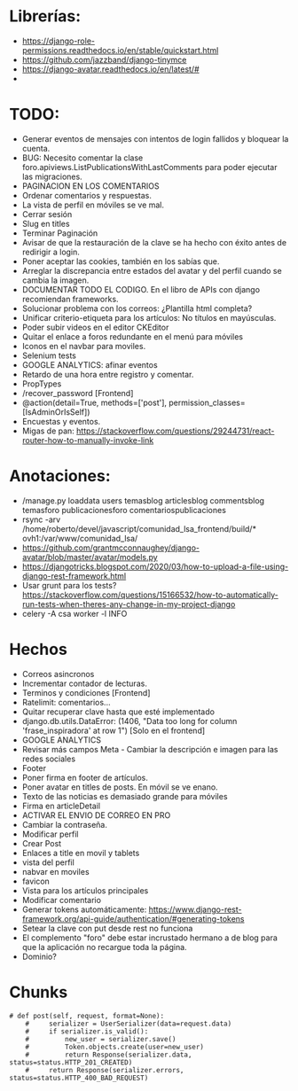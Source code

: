 # Librerías:

- https://django-role-permissions.readthedocs.io/en/stable/quickstart.html
- https://github.com/jazzband/django-tinymce
- https://django-avatar.readthedocs.io/en/latest/#
-

# TODO:
- Generar eventos de mensajes con intentos de login fallidos y bloquear la cuenta.
- BUG: Necesito comentar la clase foro.apiviews.ListPublicationsWithLastComments para poder ejecutar las migraciones.
- PAGINACION EN LOS COMENTARIOS
- Ordenar comentarios y respuestas.
- La vista de perfil en móviles se ve mal.
- Cerrar sesión
- Slug en titles
- Terminar Paginación
- Avisar de que la restauración de la clave se ha hecho con éxito antes de redirigir a login.
- Poner aceptar las cookies, también en los sabías que.
- Arreglar la discrepancia entre estados del avatar y del perfil cuando se cambia la imagen.
- DOCUMENTAR TODO EL CODIGO. En el libro de APIs con django recomiendan frameworks.
- Solucionar problema con los correos: ¿Plantilla html completa?
- Unificar criterio-etiqueta para los artículos: No títulos en mayúsculas.
- Poder subir videos en el editor CKEditor
- Quitar el enlace a foros redundante en el menú para móviles
- Iconos en el navbar para moviles.
- Selenium tests
- GOOGLE ANALYTICS: afinar eventos
- Retardo de una hora entre registro y comentar.
- PropTypes
- /recover_password [Frontend]
- @action(detail=True, methods=['post'], permission_classes=[IsAdminOrIsSelf])
- Encuestas y eventos.
- Migas de pan: https://stackoverflow.com/questions/29244731/react-router-how-to-manually-invoke-link

# Anotaciones:

- /manage.py loaddata users temasblog articlesblog commentsblog temasforo publicacionesforo comentariospublicaciones
- rsync -arv /home/roberto/devel/javascript/comunidad_lsa_frontend/build/\* ovh1:/var/www/comunidad_lsa/
- https://github.com/grantmcconnaughey/django-avatar/blob/master/avatar/models.py
- https://djangotricks.blogspot.com/2020/03/how-to-upload-a-file-using-django-rest-framework.html
- Usar grunt para los tests? https://stackoverflow.com/questions/15166532/how-to-automatically-run-tests-when-theres-any-change-in-my-project-django
- celery -A csa worker -l INFO

# Hechos
- Correos asincronos
- Incrementar contador de lecturas.
- Terminos y condiciones [Frontend]
- Ratelimit: comentarios...
- Quitar recuperar clave hasta que esté implementado
- django.db.utils.DataError: (1406, "Data too long for column 'frase_inspiradora' at row 1") [Solo en el frontend]
- GOOGLE ANALYTICS
- Revisar más campos Meta - Cambiar la descripción e imagen para las redes sociales
- Footer
- Poner firma en footer de artículos.
- Poner avatar en titles de posts. En móvil se ve enano.
- Texto de las noticias es demasiado grande para móviles
- Firma en articleDetail
- ACTIVAR EL ENVIO DE CORREO EN PRO
- Cambiar la contraseña.
- Modificar perfil
- Crear Post
- Enlaces a title en movil y tablets
- vista del perfil
- nabvar en moviles
- favicon
- Vista para los artículos principales
- Modificar comentario
- Generar tokens automáticamente: https://www.django-rest-framework.org/api-guide/authentication/#generating-tokens
- Setear la clave con put desde rest no funciona
- El complemento "foro" debe estar incrustado hermano a de blog para que la aplicación no recargue toda la página.
- Dominio?

# Chunks

```
# def post(self, request, format=None):
    #     serializer = UserSerializer(data=request.data)
    #     if serializer.is_valid():
    #         new_user = serializer.save()
    #         Token.objects.create(user=new_user)
    #         return Response(serializer.data, status=status.HTTP_201_CREATED)
    #     return Response(serializer.errors, status=status.HTTP_400_BAD_REQUEST)

```
